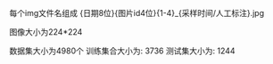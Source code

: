 每个img文件名组成
{日期8位}{图片id4位}{1-4}_{采样时间/人工标注}.jpg


图像大小为224*224

数据集大小为4980个
训练集合大小为: 3736
测试集大小为: 1244